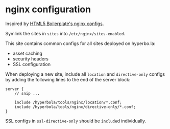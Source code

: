 # nginx configuration

Inspired by [HTML5 Boilerplate's nginx configs](https://github.com/h5bp/server-configs-nginx).

Symlink the sites in `sites` into `/etc/nginx/sites-enabled`.

This site contains common configs for all sites deployed on hyperbo.la:

* asset caching
* security headers
* SSL configuration

When deploying a new site, include all `location` and `directive-only`
configs by adding the following lines to the end of the server block:

```nginx
server {
    // snip ...

    include /hyperbola/tools/nginx/location/*.conf;
    include /hyperbola/tools/nginx/directive-only/*.conf;
}
```

SSL configs in `ssl-directive-only` should be `include`d individually.
